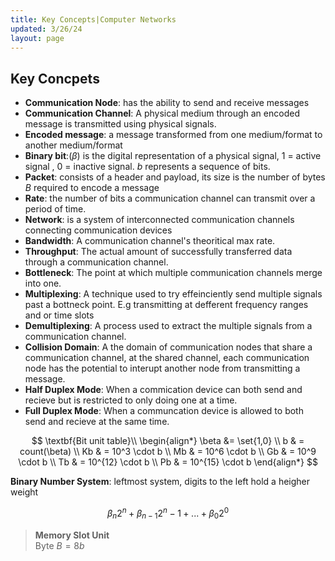 ```yaml
---
title: Key Concepts|Computer Networks
updated: 3/26/24
layout: page
---
```


## Key Concpets

- **Communication Node**: has the ability to send and receive messages  
- **Communication Channel**: A physical medium through an encoded  message is transmitted using physical signals.
- **Encoded message**: a message transformed from one medium/format to another medium/format  
- **Binary bit**:($\beta$) is the digital representation of a physical signal, 1 = active signal , 0 = inactive signal. $b$ represents a sequence of bits.  
- **Packet**: consists of a header and payload, its size is the number of bytes $B$ required to encode a message  
- **Rate**: the number of bits a communication channel can transmit over a period of time.  
- **Network**: is a system of interconnected communication channels connecting communication devices  
- **Bandwidth**: A communication channel's theoritical max rate.  
- **Throughput**: The actual amount of successfully transferred data through a communication channel.  
- **Bottleneck**: The point at which multiple communication channels merge into one.  
- **Multiplexing**: A technique used to try effeinciently send multiple signals past a bottneck point. E.g transmitting at defferent frequency ranges and or time slots  
- **Demultiplexing**:  A process used to extract the multiple signals from a communication channel.  
- **Collision Domain**: A the domain of communication nodes that share a communication channel, at the shared channel, each communication node has the potential to interupt another node from transmitting a message.  
- **Half Duplex Mode**: When a commication device can both send and recieve but is restricted to only doing one at a time.  
- **Full Duplex Mode**: When a communcation device is allowed to both send and recieve at the same time.

$$
\textbf{Bit unit table}\\
\begin{align*}
\beta &= \set{1,0} \\
b & = count(\beta) \\
Kb & = 10^3 \cdot b \\
Mb & = 10^6 \cdot b \\
Gb & = 10^9 \cdot b \\
Tb & = 10^{12} \cdot b \\
Pb & = 10^{15}  \cdot b
\end{align*}
$$

**Binary Number System**:
leftmost system, digits to the left hold a heigher weight  

$$\beta_n 2^n + \beta_{n-1} 2^n-1 + ... + \beta_0 2^0$$

>**Memory Slot Unit**  
>Byte $B = 8b$
